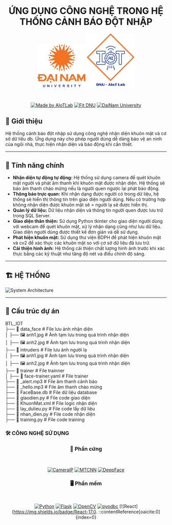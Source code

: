<h1 align="center">ỨNG DỤNG CÔNG NGHỆ TRONG HỆ THỐNG CẢNH BÁO ĐỘT NHẬP</h1>
<div align="center">


<p align="center">
  <img src="https://raw.githubusercontent.com/anhminhvdvn/CanhBaoDotNhap/main/images/logoDaiNam.png" width="150">
  <img src="https://raw.githubusercontent.com/anhminhvdvn/CanhBaoDotNhap/main/images/LogoAIoTLab.png" width="150">
</p>





<br>

[![Made by AIoTLab](https://img.shields.io/badge/Made%20by%20AIoTLab-blue?style=for-the-badge)](https://www.facebook.com/DNUAIoTLab)
[![Fit DNU](https://img.shields.io/badge/Fit%20DNU-green?style=for-the-badge)](https://fitdnu.net/)
[![DaiNam University](https://img.shields.io/badge/DaiNam%20University-red?style=for-the-badge)](https://dainam.edu.vn)

</div>


## 🌟 Giới thiệu

Hệ thống cảnh báo đột nhập sử dụng công nghệ nhận diện khuôn mặt và cơ sở dữ liệu db. Ứng dụng này cho phép người dùng dễ dàng bảo vệ an ninh của ngôi nhà, thực hiện nhận diện và báo động khi cần thiết.

---

## 🌟 Tính năng chính

- **Nhận diện tự động tự động:** Hệ thống sử dụng camera để quét khuôn mặt người và phát âm thanh khi khuôn mặt được nhận diện. Hệ thống sẽ báo âm thanh chào mừng nếu là người quen ngược lại phát báo động.
- **Thông báo trực quan:** Khi nhận dạng được người có trong dữ liệu, hệ thống sẽ hiển thị thông tin trên giao diện người dùng. Nếu có trường hợp không nhận diện được khuôn mặt sẽ = người lạ sẽ được hiển thị.
- **Quản lý dữ liệu:** Dữ liệu nhận diện và thông tin người quen được lưu trữ trong SQL Server.
- **Giao diện thân thiện:** Sử dụng Python tkinter cho giao diện người dùng với webcam để quét khuôn mặt, xử lý nhận dạng cũng như lưu dữ liệu. Giao diện người dùng được thiết kế đơn giản và dễ sử dụng.
- **Phát hiện khuôn mặt:** Sử dụng thư viện BDPH để phát hiện khuôn mặt và cv2 để xác thực các khuôn mặt so với cơ sở dữ liệu đã lưu trữ.
- **Cải thiện hình ảnh:** Hệ thống cải thiện chất lượng hình ảnh trước khi xác thực bằng các kỹ thuật như tăng độ nét và điều chỉnh độ sáng.

---

## 🏗️ HỆ THỐNG

![System Architecture](https://github.com/DuccHuyyy/Diem_Danh_Sinh_Vien_Bang_Guong_Mat_FaceNet/raw/main/system_architecture.png)

---

## 📂 Cấu trúc dự án
BTL_IOT  
├── 📂 data_face            # File lưu ảnh nhận diện  
│   ├── 🖼️ anh1.jpg        # Ảnh tạm lưu trong quá trình nhận diện  
│   ├── 🖼️ anh2.jpg        # Ảnh tạm lưu trong quá trình nhận diện  
├── 📂 intruders            # File lưu ảnh người lạ  
│   ├── 🖼️ anh1.jpg        # Ảnh tạm lưu trong quá trình nhận diện  
│   ├── 🖼️ anh2.jpg        # Ảnh tạm lưu trong quá trình nhận diện  
├── 📂 trainer              # File trainner  
│   ├── 📄 face-trainer.yaml # File trainer  
├── 📄 _alert.mp3           # File âm thanh cảnh báo  
├── 📄 _hello.mp3           # File âm thanh chào mừng  
├── 📄 FaceBase.db          # File dữ liệu database  
├── 📄 giaodien.py          # File code giao diện  
├── 📄 KhuonMat.xml         # File logic nhận diện  
├── 📄 lay_dulieu.py        # File code lấy dữ liệu  
├── 📄 nhan_dien.py         # File code nhận diện  
├── 📄 training.py          # File code training  

 ### 🛠️ CÔNG NGHỆ SỬ DỤNG
<h3 align="center">📡 Phần cứng</h1>


<div align="center"> 
<br>

[![CameraIP](https://img.shields.io/badge/Webcam-000000?style=for-the-badge)](https://www.logitech.com/en-us/products/webcams)
[![MTCNN](https://img.shields.io/badge/MTCNN-00979D?style=for-the-badge)](https://github.com/ipazc/mtcnn)
[![DeepFace](https://img.shields.io/badge/DeepFace-FF5722?style=for-the-badge)](https://github.com/serengil/deepface)

</div>

<h3 align="center">🖥️ Phần mềm</h1>


<div align="center"> 
<br>

[![Python](https://img.shields.io/badge/Python-3.x-blue?style=for-the-badge&logo=python)]()
[![Flask](https://img.shields.io/badge/Flask-v2.0.1-black?style=for-the-badge&logo=flask)]()
[![OpenCV](https://img.shields.io/badge/OpenCV-4.x-blue?style=for-the-badge)]()
[![pyodbc](https://img.shields.io/badge/pyodbc-4.x-green?style=for-the-badge&logo=python)]()
[![React](https://img.shields.io/badge/React-17.0.
::contentReference[oaicite:0]{index=0}

</div>


